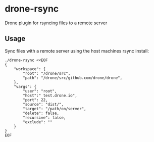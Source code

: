 # drone-rsync

Drone plugin for rsyncing files to a remote server

## Usage

Sync files with a remote server using the host machines rsync install:

```
./drone-rsync <<EOF
{
	"workspace": {
		"root": "/drone/src",
		"path": "/drone/src/github.com/drone/drone",
	},
	"vargs": {
		"user": "root",
		"host":" test.drone.io",
		"port": 22,
		"source": "dist/",
		"target": "/path/on/server",
		"delete": false,
		"recursive": false,
		"exclude": ""
	}
}
EOF
```